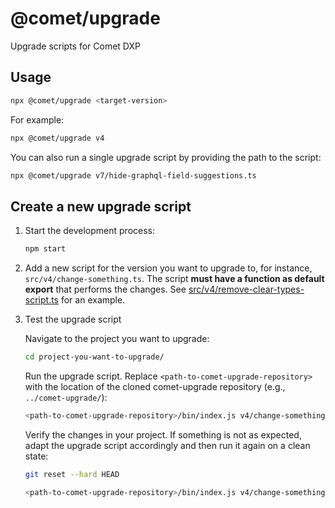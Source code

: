 # @comet/upgrade

Upgrade scripts for Comet DXP

## Usage

```sh
npx @comet/upgrade <target-version>
```

For example:

```sh
npx @comet/upgrade v4
```

You can also run a single upgrade script by providing the path to the script:

```sh
npx @comet/upgrade v7/hide-graphql-field-suggestions.ts
```

## Create a new upgrade script

1. Start the development process:

    ```sh
    npm start
    ```

2. Add a new script for the version you want to upgrade to, for instance, `src/v4/change-something.ts`.
   The script **must have a function as default export** that performs the changes. See [src/v4/remove-clear-types-script.ts](src/v4/remove-clear-types-script.ts) for an example.

3. Test the upgrade script

    Navigate to the project you want to upgrade:

    ```sh
    cd project-you-want-to-upgrade/
    ```

    Run the upgrade script. Replace `<path-to-comet-upgrade-repository>` with the location of the cloned comet-upgrade repository (e.g., `../comet-upgrade/`):

    ```sh
    <path-to-comet-upgrade-repository>/bin/index.js v4/change-something.ts
    ```

    Verify the changes in your project. If something is not as expected, adapt the upgrade script accordingly and then run it again on a clean state:

    ```sh
    git reset --hard HEAD

    <path-to-comet-upgrade-repository>/bin/index.js v4/change-something.ts
    ```
